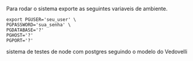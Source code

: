 Para rodar o sistema exporte as seguintes variaveis de ambiente.

```
export PGUSER='seu_user' \
PGPASSWORD='sua_senha' \
PGDATABASE='?'
PGHOST='?'
PGPORT='?'
```

sistema de testes de node com postgres seguindo o modelo do Vedovelli
